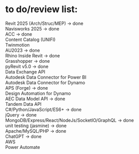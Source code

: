 # to do/review list:

Revit 2025 (Arch/Struc/MEP) -> done\
Navisworks 2025 -> done\
ACC -> done\
Content Catalog (UNIFI)\
Twinmotion\
AU2023 -> done\
Rhino Inside Revit -> done\
Grasshopper -> done\
pyRevit v5.0 -> done\
Data Exchange API\
Autodesk Data Connector for Power BI\
Autodesk Data Connector for Dynamo\
APS (Forge) -> done\
Design Automation for Dynamo\
AEC Data Model API -> done\
Tandem Data API\
C#/Python/JavaScript/ES6+ -> done\
jQuery -> done\
MongoDB/Express/React/NodeJs/SocketIO/GraphQL -> done\
unit testing (jasmine) -> done\
Apache/MySQL/PHP -> done\
ChatGPT -> done\
AWS\
Power Automate
